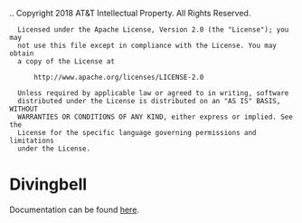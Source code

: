 ..
      Copyright 2018 AT&T Intellectual Property.
      All Rights Reserved.

      Licensed under the Apache License, Version 2.0 (the "License"); you may
      not use this file except in compliance with the License. You may obtain
      a copy of the License at

          http://www.apache.org/licenses/LICENSE-2.0

      Unless required by applicable law or agreed to in writing, software
      distributed under the License is distributed on an "AS IS" BASIS, WITHOUT
      WARRANTIES OR CONDITIONS OF ANY KIND, either express or implied. See the
      License for the specific language governing permissions and limitations
      under the License.

# Divingbell

Documentation can be found [here](https://divingbell.readthedocs.io).
